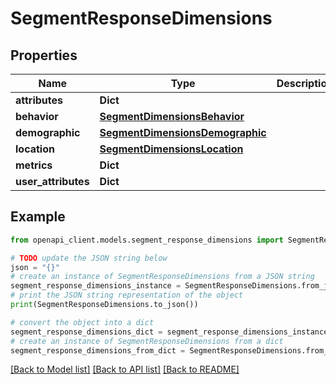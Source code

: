 # SegmentResponseDimensions


## Properties

Name | Type | Description | Notes
------------ | ------------- | ------------- | -------------
**attributes** | **Dict** |  | [optional] 
**behavior** | [**SegmentDimensionsBehavior**](SegmentDimensionsBehavior.md) |  | [optional] 
**demographic** | [**SegmentDimensionsDemographic**](SegmentDimensionsDemographic.md) |  | [optional] 
**location** | [**SegmentDimensionsLocation**](SegmentDimensionsLocation.md) |  | [optional] 
**metrics** | **Dict** |  | [optional] 
**user_attributes** | **Dict** |  | [optional] 

## Example

```python
from openapi_client.models.segment_response_dimensions import SegmentResponseDimensions

# TODO update the JSON string below
json = "{}"
# create an instance of SegmentResponseDimensions from a JSON string
segment_response_dimensions_instance = SegmentResponseDimensions.from_json(json)
# print the JSON string representation of the object
print(SegmentResponseDimensions.to_json())

# convert the object into a dict
segment_response_dimensions_dict = segment_response_dimensions_instance.to_dict()
# create an instance of SegmentResponseDimensions from a dict
segment_response_dimensions_from_dict = SegmentResponseDimensions.from_dict(segment_response_dimensions_dict)
```
[[Back to Model list]](../README.md#documentation-for-models) [[Back to API list]](../README.md#documentation-for-api-endpoints) [[Back to README]](../README.md)


